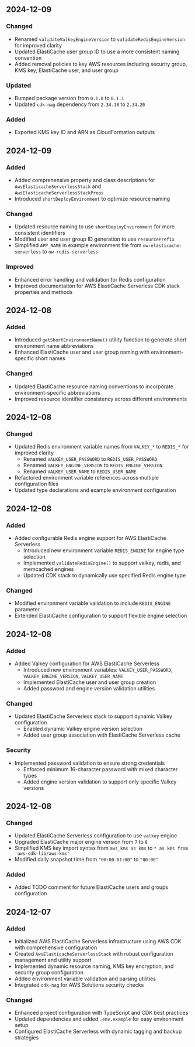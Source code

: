 ## 2024-12-09

### Changed
- Renamed `validateValkeyEngineVersion` to `validateRedisEngineVersion` for improved clarity
- Updated ElastiCache user group ID to use a more consistent naming convention
- Added removal policies to key AWS resources including security group, KMS key, ElastiCache user, and user group

### Updated
- Bumped package version from `0.1.0` to `0.1.1`
- Updated `cdk-nag` dependency from `2.34.18` to `2.34.20`

### Added
- Exported KMS key ID and ARN as CloudFormation outputs

## 2024-12-09

### Added
- Added comprehensive property and class descriptions for `AwsElasticacheServerlessStack` and `AwsElasticacheServerlessStackProps`
- Introduced `shortDeployEnvironment` to optimize resource naming

### Changed
- Updated resource naming to use `shortDeployEnvironment` for more consistent identifiers
- Modified user and user group ID generation to use `resourcePrefix`
- Simplified `APP_NAME` in example environment file from `ow-elasticache-serverless` to `ow-redis-serverless`

### Improved
- Enhanced error handling and validation for Redis configuration
- Improved documentation for AWS ElastiCache Serverless CDK stack properties and methods

## 2024-12-08

### Added
- Introduced `getShortEnvironmentName()` utility function to generate short environment name abbreviations
- Enhanced ElastiCache user and user group naming with environment-specific short names

### Changed
- Updated ElastiCache resource naming conventions to incorporate environment-specific abbreviations
- Improved resource identifier consistency across different environments

## 2024-12-08

### Changed
- Updated Redis environment variable names from `VALKEY_*` to `REDIS_*` for improved clarity
  * Renamed `VALKEY_USER_PASSWORD` to `REDIS_USER_PASSWORD`
  * Renamed `VALKEY_ENGINE_VERSION` to `REDIS_ENGINE_VERSION`
  * Renamed `VALKEY_USER_NAME` to `REDIS_USER_NAME`
- Refactored environment variable references across multiple configuration files
- Updated type declarations and example environment configuration

## 2024-12-08

### Added
- Added configurable Redis engine support for AWS ElastiCache Serverless
  * Introduced new environment variable `REDIS_ENGINE` for engine type selection
  * Implemented `validateRedisEngine()` to support valkey, redis, and memcached engines
  * Updated CDK stack to dynamically use specified Redis engine type

### Changed
- Modified environment variable validation to include `REDIS_ENGINE` parameter
- Extended ElastiCache configuration to support flexible engine selection

## 2024-12-08

### Added
- Added Valkey configuration for AWS ElastiCache Serverless
  * Introduced new environment variables: `VALKEY_USER_PASSWORD`, `VALKEY_ENGINE_VERSION`, `VALKEY_USER_NAME`
  * Implemented ElastiCache user and user group creation
  * Added password and engine version validation utilities

### Changed
- Updated ElastiCache Serverless stack to support dynamic Valkey configuration
  * Enabled dynamic Valkey engine version selection
  * Added user group association with ElastiCache Serverless cache

### Security
- Implemented password validation to ensure strong credentials
  * Enforced minimum 16-character password with mixed character types
  * Added engine version validation to support only specific Valkey versions

## 2024-12-08

### Changed
- Updated ElastiCache Serverless configuration to use `valkey` engine
- Upgraded ElastiCache major engine version from `7` to `8`
- Simplified KMS key import syntax from `aws_kms as kms` to `* as kms from 'aws-cdk-lib/aws-kms'`
- Modified daily snapshot time from `"00:00-01:00"` to `"00:00"`

### Added
- Added TODO comment for future ElastiCache users and groups configuration

## 2024-12-07

### Added
- Initialized AWS ElastiCache Serverless infrastructure using AWS CDK with comprehensive configuration
- Created `AwsElasticacheServerlessStack` with robust configuration management and utility support
- Implemented dynamic resource naming, KMS key encryption, and security group configuration
- Added environment variable validation and parsing utilities
- Integrated `cdk-nag` for AWS Solutions security checks

### Changed
- Enhanced project configuration with TypeScript and CDK best practices
- Updated dependencies and added `.env.example` for easy environment setup
- Configured ElastiCache Serverless with dynamic tagging and backup strategies
